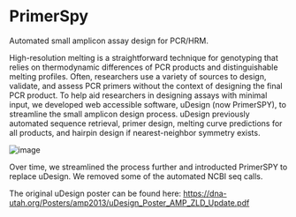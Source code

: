 # PrimerSpy
Automated small amplicon assay design for PCR/HRM.

High-resolution melting is a straightforward technique
for genotyping that relies on thermodynamic differences of
PCR products and distinguishable melting profiles. Often,
researchers use a variety of sources to design, validate,
and assess PCR primers without the context of designing
the final PCR product. To help aid researchers in designing
assays with minimal input, we developed web accessible
software, uDesign (now PrimerSPY), to streamline the small amplicon design
process. uDesign previously automated sequence retrieval, primer
design, melting curve predictions for all products, and
hairpin design if nearest-neighbor symmetry exists.

![image](https://github.com/user-attachments/assets/c82405b7-de4d-476c-9bbd-c007c99d9c19)

Over time, we streamlined the process further and introducted PrimerSPY to replace uDesign.  We removed some of the automated NCBI seq calls.

The original uDesign poster can be found here:
https://dna-utah.org/Posters/amp2013/uDesign_Poster_AMP_ZLD_Update.pdf
